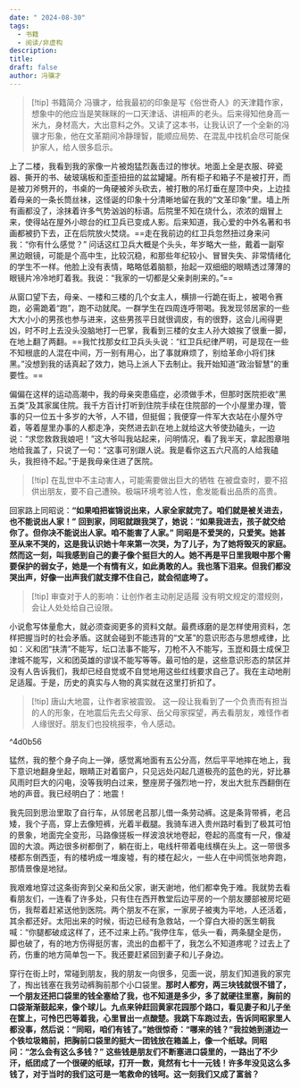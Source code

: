 ```yaml
---
date: " 2024-08-30"
tags:
  - 书籍
  - 阅读/非虚构
description: 
title: 
draft: false
author: 冯骥才
---
```

> [!tip] 书籍简介
> 冯骥才，给我最初的印象是写《俗世奇人》的天津籍作家，想象中的他应当是笑眯眯的一口天津话、讲相声的老头。后来得知他身高一米九，身材高大，大出意料之外。又读了这本书，让我认识了一个全新的冯骥才形象，他在文革期间冷静理智，能顺应局势、在混乱中找机会尽可能保护家人，给人很多启示。

上了二楼，我看到我的家像一片被炮猛烈轰击过的惨状。地面上全是衣服、碎瓷器、撕开的书、破玻璃板和歪歪扭扭的盆盆罐罐。所有柜子和箱子不是被打开，而是被刀斧劈开的，书桌的一角硬被斧头砍去，被打散的吊灯垂在屋顶中央，上边挂着母亲的一条长筒丝袜，这怪诞的印象十分清晰地留在我的“文革印象”里。墙上所有画都没了，涂抹着许多气势汹汹的标语。后院里不知在烧什么，浓浓的烟冒上来，使得站在屋外小晾台的红卫兵已变成人影。后来知道，我心爱的中外名著和书画都被扔下去，正在后院放火焚烧。==走在我前边的红卫兵忽然扭过身来问我：“你有什么感觉？”
问话这红卫兵大概是个头头，年岁略大一些，戴着一副窄黑边眼镜，可能是个高中生，比较沉稳，和那些年纪较小、冒冒失失、非常情绪化的学生不一样。他脸上没有表情，略略低着脑额，抬起一双细细的眼睛透过薄薄的眼镜片冷冷地盯着我。我说：“我家的一切都是父亲剥削来的。”==


从窗口望下去，母亲、一楼和三楼的几个女主人，横排一行跪在街上，被喝令赛跑，必需跪着“跑”，跑不动就爬。一群学生在四周连呼带喝。我发现邻居家的一些大大小小的男孩也参与进来，这些男孩平日就很调皮，有的很野，这会儿闹得更凶，时不时上去没头没脑地打一巴掌，我看到三楼的女主人孙大娘挨了很重一脚，在地上翻了两翻。==我忙找那女红卫兵头头说：“红卫兵纪律严明，可是现在一些不知根底的人混在中间，万一别有用心，出了事就麻烦了，别给革命小将们抹黑。”没想到我的话真起了效力，她马上派人下去制止。我开始知道“政治智慧”的重要性。==

偏偏在这样的运动高潮中，我的母亲突患癌症，必须做手术，但那时医院拒收“黑五类”及其家属住院。我千方百计打听到住院手续在住院部的一个小屋里办理，管事的只一位五十多岁的大爷，人不错，但挺倔；我便穿一件军大衣站在小屋外守着，等着屋里办事的人都走净，突然进去趴在地上就给这大爷使劲磕头，一边说：“求您救救我娘吧！”这大爷叫我站起来，问明情况，看了我半天，拿起图章啪地给我盖了，只说了一句：“这事可别跟人说。我是看你这五六尺高的人给我磕头，我担待不起。”于是我母亲住进了医院。

>[!tip] 在乱世中不主动害人，可能需要做出巨大的牺牲
> 在被盘查时，要不招供出朋友，要不自己遭殃。极端环境考验人性，愈发能看出品质的高贵。

回家路上同昭说：**“如果咱把崔锦说出来，人家全家就完了。咱们就是被关进去，也不能说出人家！”**
**回到家，同昭就跟我哭了，她说：“如果我进去，孩子就交给你了。但你决不能说出人家。咱不能害了人家。”**
**同昭是不爱哭的，只爱笑。她甚至从来不哭的，这是我认识她十年来第一次哭，为了儿子，为了她将毁灭的家庭。**
**然而这一刻，叫我感到自己的妻子像个挺巨大的人。她不再是平日里我眼中那个需要保护的弱女子，她是一个有情有义，如此勇敢的人。我也落下泪来。但我们都没哭出声，好像一出声我们就支撑不住自己，就会彻底垮了。**

>[!tip] 审查对于人的影响：让创作者主动削足适履
>没有明文规定的潜规则，会让人处处给自己设限。

小说愈写体量愈大，就必须查阅更多的资料文献。最费琢磨的是怎样使用资料，怎样把握当时的社会矛盾。这就会碰到不能违背的“文革”的意识形态与思想戒律，比如：义和团“扶清”不能写，坛口法事不能写，刀枪不入不能写，玉崑和聂士成保卫津城不能写，义和团英雄的谬误不能写等等。最可怕的是，这些意识形态的禁区并没有人告诉我们，我却已经自觉或不自觉地用这些红线要求自己了。我在主动地削足适履。于是，历史的真实与人物的真实就在这里打折扣了。

>[!tip] 唐山大地震，让作者家被震毁。
>这一段让我看到了一个负责而有担当的人的形象，在地震后先去父母家、岳父母家探望，再去看朋友，难怪作者人缘很好。朋友们也投桃报李，令人感动。

^4d0b56

猛然，我的整个身子向上一弹，感觉离地面有五公分高，然后平平地摔在地上，我下意识地翻身坐起，眼睛正对着窗户，只见远处闪起几道极亮的蓝色的光，好比暴风雨时巨大的闪电，没等我明白过来，整座房子强烈地一拧，发出大批东西翻倒在地的声音。我已经明白了：地震！

我先回到思治里取了自行车，从邻居老吕那儿借一条劳动裤。这是条背带裤，老吕矮，我个子高，穿上去像短裤，光着半截腿。我骑车进入贵州路时看到了极其可怕的景象，地面完全变形，马路像搓板一样波浪状地卷起，卷起的高度有一尺，像凝固的大浪。两边很多树都倒了，躺在街上，电线杆带着电线横在头上。这一带很多楼都东倒西歪，有的楼坍成一堆废墟，有的楼在起火，一些人在中间慌张地奔跑，那情景像是地狱。

我艰难地穿过这条街奔到父亲和岳父家，谢天谢地，他们都幸免于难。我就势去看看朋友们，一连看了许多处，只有住在西开教堂后边平房的一个朋友腰部被房坨砸伤，我帮着赶紧送他到医院。两个朋友不在家，一家房子被夷为平地，人还活着，其余都还好。太阳出来的时候，街边已经有急救站，一个穿白大褂的医生朝我喊：“你腿都破成这样了，还不过来上药。”我停住车，低头一看，两条腿全是伤，脚也破了，有的地方伤得挺厉害，流出的血都干了，我怎么不知道疼呢？过去上了药，伤重的地方简单包一下。我还要赶紧回到妻子和儿子身边。

穿行在街上时，常碰到朋友，我的朋友一向很多，见面一说，朋友们知道我的家完了，掏出钱塞在我劳动裤胸前那个小口袋里。**那时人都穷，两三块钱就很不错了，一个朋友还把口袋里的钱全塞给了我，也不知道是多少，多了就硬往里塞，胸前的口袋渐渐鼓起来，像个球儿。九点来钟赶回黄家花园那个路口，看见妻子和儿子坐在筐上，可怜巴巴等着我，心里冒出一点酸楚。我跳下车跑过去，告诉同昭家里人都没事，然后说：“同昭，咱们有钱了。”她很惊奇：“哪来的钱？”我拉她到道边一个铁垃圾箱前，把胸前口袋里的挺大一团钱放在箱盖上，像一个纸球。同昭问：“怎么会有这么多钱？”**
**这些钱是朋友们不断塞进口袋里的，一路出了不少汗，纸团成了一个很硬的纸球，打开一数，竟然有七十一元钱！许多年没见这么多钱了，对于当时的我们这可是一笔救命的钱呵。这一刻我们又成了富翁？**